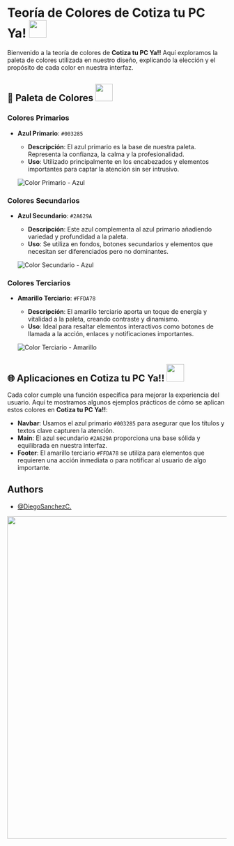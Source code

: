 
#  Teoría de Colores de Cotiza tu PC Ya! <img height="40" src="https://media.tenor.com/ffcZksXYzP8AAAAi/femioso-spiderman.gif">
Bienvenido a la teoría de colores de **Cotiza tu PC Ya!!** Aquí exploramos la paleta de colores utilizada en nuestro diseño, explicando la elección y el propósito de cada color en nuestra interfaz.

## 🎨 Paleta de Colores <img height="40" src="https://media1.tenor.com/m/FKCEOxoRpiIAAAAC/alf-tux.gif">

### Colores Primarios

- **Azul Primario**: `#003285`
  - **Descripción**: El azul primario es la base de nuestra paleta. Representa la confianza, la calma y la profesionalidad.
  - **Uso**: Utilizado principalmente en los encabezados y elementos importantes para captar la atención sin ser intrusivo.
  
  ![Color Primario - Azul](https://via.placeholder.com/50/003285/FFFFFF?text=%20)

### Colores Secundarios

- **Azul Secundario**: `#2A629A`
  - **Descripción**: Este azul complementa al azul primario añadiendo variedad y profundidad a la paleta.
  - **Uso**: Se utiliza en fondos, botones secundarios y elementos que necesitan ser diferenciados pero no dominantes.

  ![Color Secundario - Azul](https://via.placeholder.com/50/2A629A/FFFFFF?text=%20)

### Colores Terciarios

- **Amarillo Terciario**: `#FFDA78`
  - **Descripción**: El amarillo terciario aporta un toque de energía y vitalidad a la paleta, creando contraste y dinamismo.
  - **Uso**: Ideal para resaltar elementos interactivos como botones de llamada a la acción, enlaces y notificaciones importantes.
  
  ![Color Terciario - Amarillo](https://via.placeholder.com/50/FFDA78/FFFFFF?text=%20)

## 🌐 Aplicaciones en Cotiza tu PC Ya!! <img height="40" src="https://media1.tenor.com/m/kdxdBgXQJxkAAAAd/iron-man-tony-stark.gif">

Cada color cumple una función específica para mejorar la experiencia del usuario. Aquí te mostramos algunos ejemplos prácticos de cómo se aplican estos colores en **Cotiza tu PC Ya!!**:

- **Navbar**: Usamos el azul primario `#003285` para asegurar que los títulos y textos clave capturen la atención.
- **Main**: El azul secundario `#2A629A` proporciona una base sólida y equilibrada en nuestra interfaz.
- **Footer**: El amarillo terciario `#FFDA78` se utiliza para elementos que requieren una acción inmediata o para notificar al usuario de algo importante.

## Authors
- [@DiegoSanchezC.](https://github.com/DorgoTxt)

<img style="width: 740px; height: auto;" src="https://media1.tenor.com/m/ifYvdWOFllcAAAAC/gustavo-cerati.gif">
